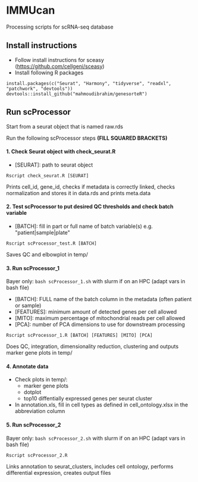 # IMMUcan

Processing scripts for scRNA-seq database

## Install instructions

- Follow install instructions for sceasy (https://github.com/cellgeni/sceasy)
- Install following R packages
```
install.packages(c("Seurat", "Harmony", "tidyverse", "readxl", "patchwork", "devtools"))
devtools::install_github("mahmoudibrahim/genesorteR") 
```

## Run scProcessor
Start from a seurat object that is named raw.rds

Run the following scProcessor steps **(FILL SQUARED BRACKETS)**

#### 1. Check Seurat object with check_seurat.R

- [SEURAT]: path to seurat object

``` 
Rscript check_seurat.R [SEURAT] 
```

Prints cell_id, gene_id, checks if metadata is correctly linked, checks normalization and stores it in data.rds and prints meta.data

#### 2. Test scProcessor to put desired QC thresholds and check batch variable

- [BATCH]: fill in part or full name of batch variable(s) e.g. "patient|sample|plate"

``` 
Rscript scProcessor_test.R [BATCH]
```

Saves QC and elbowplot in temp/

#### 3. Run scProcessor_1

Bayer only: `bash scProcessor_1.sh` with slurm if on an HPC (adapt vars in bash file)
- [BATCH]: FULL name of the batch column in the metadata (often patient or sample)
- [FEATURES]: minimum amount of detected genes per cell allowed
- [MITO]: maximum percentage of mitochondrial reads per cell allowed
- [PCA]: number of PCA dimensions to use for downstream processing

```
Rscript scProcessor_1.R [BATCH] [FEATURES] [MITO] [PCA]
```

Does QC, integration, dimensionality reduction, clustering and outputs marker gene plots in temp/

#### 4. Annotate data

- Check plots in temp/:
  - marker gene plots
  - dotplot
  - top10 diffentially expressed genes per seurat cluster
- In annotation.xls, fill in cell types as defined in cell_ontology.xlsx in the abbreviation column


#### 5. Run scProcessor_2

Bayer only: `bash scProcessor_2.sh` with slurm if on an HPC (adapt vars in bash file)

```
Rscript scProcessor_2.R
```

Links annotation to seurat_clusters, includes cell ontology, performs differential expression, creates output files
